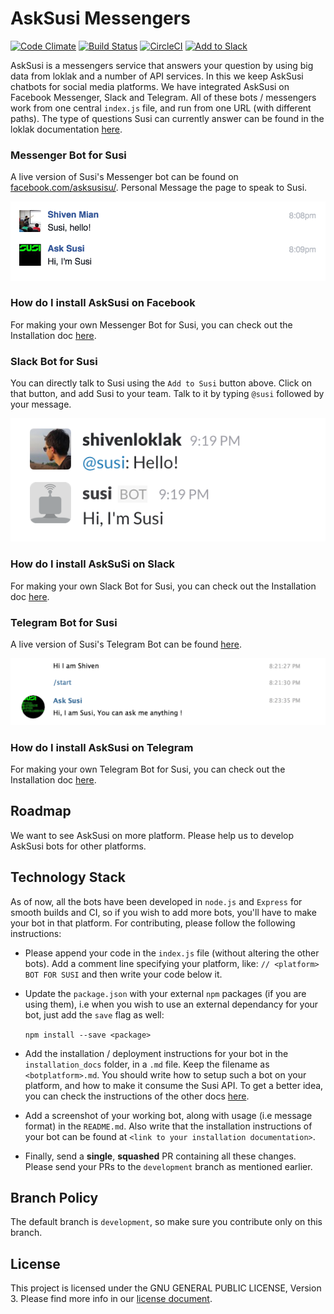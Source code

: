 # AskSusi Messengers

[![Code Climate](https://codeclimate.com/github/fossasia/asksusi_messengers/badges/gpa.svg)](https://codeclimate.com/github/fossasia/asksusi_messengers)
[![Build Status](https://travis-ci.org/fossasia/asksusi_messengers.svg?branch=development)](https://travis-ci.org/fossasia/asksusi_messengers)
[![CircleCI](https://img.shields.io/circleci/project/fossasia/asksusi_messengers.svg?maxAge=2592000?style=flat-square)](https://circleci.com/gh/fossasia/asksusi_messengers)
<a href="https://slack.com/oauth/authorize?scope=incoming-webhook,bot&client_id=62652302743.69257872898"><img alt="Add to Slack" height="40" width="139" src="https://platform.slack-edge.com/img/add_to_slack.png" srcset="https://platform.slack-edge.com/img/add_to_slack.png 1x, https://platform.slack-edge.com/img/add_to_slack@2x.png 2x" /></a>

AskSusi is a messengers service that answers your question by using big data from loklak and a number of API services. In this we keep AskSusi chatbots for social media platforms. We have integrated AskSusi on Facebook Messenger, Slack and Telegram. All of these bots / messengers work from one central ```index.js``` file, and run from one URL (with different paths). The type of questions Susi can currently answer can be found in the loklak documentation [here](https://github.com/loklak/loklak_server/blob/development/docs/AskSUSI.md). 

### Messenger Bot for Susi

A live version of Susi's Messenger bot can be found on [facebook.com/asksusisu/](https://www.facebook.com/asksusisu/). Personal Message the page to speak to Susi.

![Susi Messenger](docs/images/messenger_screenshot.png "Susi Messenger")

### How do I install AskSusi on Facebook

For making your own Messenger Bot for Susi, you can check out the Installation doc [here](/docs/INSTALLATION_FACEBOOK.md).

### Slack Bot for Susi

You can directly talk to Susi using the ```Add to Susi``` button above. Click on that button, and add Susi to your team. Talk to it by typing ```@susi``` followed by your message.

![Susi Slack](docs/images/slack_screenshot.png "Susi Slack")

### How do I install AskSuSi on Slack

For making your own Slack Bot for Susi, you can check out the Installation doc [here](/docs/INSTALLATION_SLACK.md).

### Telegram Bot for Susi

A live version of Susi's Telegram Bot can be found [here](https://web.telegram.org/#/im?p=@asksusi_bot). 

![Susi Telegram](docs/images/telegram_screenshot.png "Susi Telegram")

### How do I install AskSusi on Telegram

For making your own Telegram Bot for Susi, you can check out the Installation doc [here](/docs/INSTALLATION_TELEGRAM.md).

## Roadmap

We want to see AskSusi on more platform. Please help us to develop AskSusi bots for other platforms. 

## Technology Stack

As of now, all the bots have been developed in ```node.js``` and ```Express``` for smooth builds and CI, so if you wish to add more bots, you'll have to make your bot in that platform. For contributing, please follow the following instructions:

* Please append your code in the ```index.js``` file (without altering the other bots). Add a comment line specifying your platform, like:
```// <platform> BOT FOR SUSI```
and then write your code below it.

* Update the ```package.json``` with your external ```npm``` packages (if you are using them), i.e when you wish to use an external dependancy for your bot, just add the ```save``` flag as well:

	```npm install --save <package>```

* Add the installation / deployment instructions for your bot in the ```installation_docs``` folder, in a ```.md``` file. Keep the filename as ```<botplatform>.md```. You should write how to setup such a bot on your platform, and how to make it consume the Susi API. To get a better idea, you can check the instructions of the other docs [here](/installation_docs).

* Add a screenshot of your working bot, along with usage (i.e message format) in the ```README.md```. Also write that the installation instructions of your bot can be found at ```<link to your installation documentation>```.

* Finally, send a **single**, **squashed** PR containing all these changes. Please send your PRs to the ```development``` branch as mentioned earlier.

## Branch Policy

The default branch is ```development```, so make sure you contribute only on this branch.

## License

This project is licensed under the GNU GENERAL PUBLIC LICENSE, Version 3. Please find more info in our [license document](LICENSE.md).
